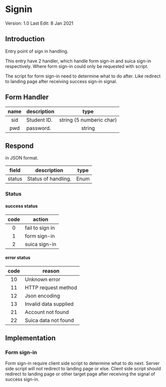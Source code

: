 # Signin

Version: 1.0
Last Edit: 8 Jan 2021

## Introduction

Entry point of sign in handling.

This entry have 2 handler, which handle form sign-in and suica sign-in respectively. Where form sign-in could only be requested with script.

The script for form sign-in need to determine what to do after. Like redirect to landing page after receiving success sign-in signal.

## Form Handler

| name  | description |           type           |
| :---: | ----------- | :----------------------: |
|  sid  | Student ID. | string (5 numberic char) |
|  pwd  | password.   |          string          |

## Respond

in JSON format.

| field  | description         | type  |
| :----: | ------------------- | :---: |
| status | Status of handling. | Enum  |

### Status

#### success status

| code  | action          |
| :---: | --------------- |
|   0   | fail to sign in |
|   1   | form sign-in    |
|   2   | suica sign-in   |

#### error status

| code  | reason                |
| :---: | --------------------- |
|  10   | Unknown error         |
|  11   | HTTP request method   |
|  12   | Json encoding         |
|  13   | Invalid data supplied |
|  21   | Account not found     |
|  22   | Suica data not found  |

## Implementation

### Form sign-in

Form sign-in require client side script to determine what to do next. Server side script will not redirect to landing page or else. Client side script should redirect to landing page or other target page after receiving the signal of success sign-in.
